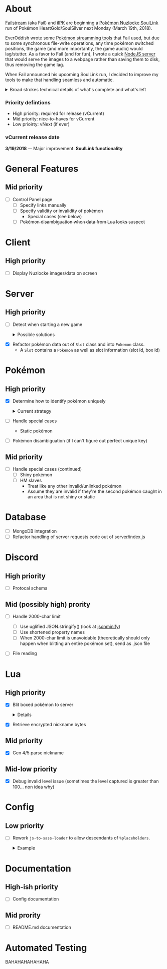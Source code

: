 About
=====

[Failstream](https://twitch.tv/failstream) (aka Fail) and [iIPK](https://twitch.tv/iipk) are beginning a [Pokémon Nuzlocke SoulLink](https://docs.google.com/spreadsheets/d/1I8DQiKmXv1VvwF-Y6wV7TeRQ1UER-Vytw4XyzELU6X0/edit#gid=1702173992) run of Pokémon HeartGold/SoulSilver next Monday (March 19th, 2018).

EverOddish wrote some [Pokémon streamming tools](https://github.com/EverOddish/PokeStreamer-Tools) that Fail used, but due to some synchronous file-write operations, any time pokémon switched positions, the game (and more importantly, the game audio) would lag/stutter.  As a favor to Fail (and for fun), I wrote a quick [NodeJS server](https://github.com/dfoverdx/PokeStreamer-Tools) that would serve the images to a webpage rather than saving them to disk, thus removing the game lag.

When Fail announced his upcoming SoulLink run, I decided to improve my tools to make that handling seamless and automatic.  

<details>
    <summary>Broad strokes technical details of what's complete and what's left</summary>
    
I've got the majority of the aesthetic/styling and configuration code complete, as well as most of the framework.  The major things I have left are handling communication between the two players' servers, and storing the Pokémon information locally in a logical/extensible/usable way.  The crux of the data store is that the Pokémon games don't assign Pokémon unique IDs, so identifying a specific Pokémon has moved can be tricky.
</details>


### Priority defintions ###

*   High priority: required for release (vCurrent)
*   Mid priority: nice-to-haves for vCurrent
*   Low prioirty: vNext (if ever)

### vCurrent release date ###

**3/19/2018** -- Major improvement: **SoulLink functionality**

General Features
================

Mid priority
------------

- [ ] Control Panel page
    - [ ] Specify links manually
    - [ ] Specify validity or invalidity of pokémon
        -   Special cases (see below)
    - [ ] ~~Pokémon disambiguation when data from Lua looks suspect~~

Client
======

High priority
-------------

- [ ] Display Nuzlocke images/data on screen

Server
======

High priority
-------------

- [ ] Detect when starting a new game
    <details><summary>Possible solutions</summary>

    -   **Ideal case** <sup>mid-priority</sup>: Figure out where [trainer ID and secret trainer id](https://bulbapedia.bulbagarden.net/wiki/Trainer_ID_number) are stored in game memory (as opposed to the Trainer ID on specific Pokémon)
    -   Use case where all pokémon slots are empty; detect OTID/OTSID when the first pokémon is chosen
    -   Use Control Panel to manually specify a new game
</details>

- [x] Refactor pokémon data out of `Slot` class and into `Pokemon` class.  
    -   A `Slot` contains a `Pokemon` as well as slot information (slot id, box id)

Pokémon
=======

High priority
-------------

- [x] Determine how to identify pokémon uniquely

    <details><summary>Current strategy</summary>
    
    Use personality id
        
    ~~Use a key {OTID/OTSID, Location Met, Level Met, Shininess} to determine a pokémon is unique  
    Create an internally used Pokemon id -- probably the same value we use for linking  
    Use this ID for communications  
    When the key is somehow ambiguous:~~
    -   ~~Use nickname if possible (don't know how to parse it yet in Lua script, though I could just use the encrypted bytes.  Come to think of it, this might be best.  "Official" Nuzlocke rules require to you nickname every pokémon.  I could require every pokémon to have a unique nickname.)~~
    -   ~~Attempt to check by species~~
    -   ~~Use TBD disambiguation strategy (like Control Panel)~~
</details>

- [ ] Handle special cases
    -   Static pokémon
- [ ] Pokémon disambiguation (if I can't figure out perfect unique key)


Mid priority
------------

- [ ] Handle special cases (continued)
    - [ ] Shiny pokémon
    - [ ] HM slaves
        -   Treat like any other invalid/unlinked pokémon
        -   Assume they are invalid if they're the second pokémon caught in an area that is not shiny or static

Database
========

- [ ] MongoDB integration
- [ ] Refactor handling of server requests code out of server/index.js

Discord
=======

High priority
-------------

- [ ] Protocal schema

Mid (possibly high) prority
---------------------------

- [ ] Handle 2000-char limit
    - [ ] Use uglified JSON.stringify() (look at [jsonminify](https://www.npmjs.com/package/jsonminify))
    - [ ] Use shortened property names
    - [ ] When 2000-char limit is unavoidable (theoretically should only happen when blitting an entire pokémon set), send as .json file
- [ ] File reading


Lua
===

High priority
-------------

- [x] Blit boxed pokémon to server  
    <details>
    Detect how many pokémon are in a box to ensure that we collect all the data before blitting(?)
    
    The issue is the script sometimes gets invalid data, and simply ignores that data.  If we're using this blit as an authority, we need to make sure none of these blips have occurred.
    </details>
- [x] Retrieve encrypted nickname bytes

Mid priority
------------

- [x] Gen 4/5 parse nickname

Mid-low priority
------------

- [x] Debug invalid level issue (sometimes the level captured is greater than 100... non idea why)

Config
======

Low priority
------------

- [ ] Rework `js-to-sass-loader` to allow descendants of `%placeholders`.  
    <details><summary>Example</summary>

        "%imageWrapperStyle": {
            "background": "transparent",
            "img": {
                // some image styles
            },

            "&.debug": {
                "background": "red"
            },

            ".someClass": {
                // styles for .someClass descendants
            }
        }
</details>

Documentation
=============

High-ish priority
-----------------

- [ ] Config documentation

Mid prority
-----------

- [ ] README.md documentation

Automated Testing
=================

BAHAHAHAHAHAHA
